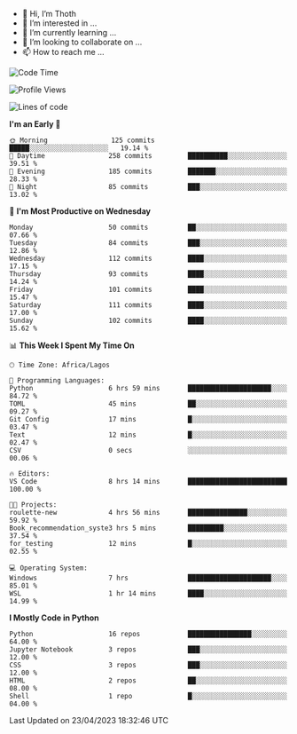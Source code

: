 <!---
thoth2357/thoth2357 is a ✨ special ✨ repository because its `README.md` (this file) appears on your GitHub profile.
You can click the Preview link to take a look at your changes.
--->

- 👋 Hi, I’m Thoth
- 👀 I’m interested in ...
- 🌱 I’m currently learning ...
- 💞️ I’m looking to collaborate on ...
- 📫 How to reach me ...




<!--START_SECTION:waka-->
![Code Time](http://img.shields.io/badge/Code%20Time-2%2C026%20hrs%2031%20mins-blue)

![Profile Views](http://img.shields.io/badge/Profile%20Views-10-blue)

![Lines of code](https://img.shields.io/badge/From%20Hello%20World%20I%27ve%20Written-29.0%20million%20lines%20of%20code-blue)

**I'm an Early 🐤** 

```text
🌞 Morning                125 commits         █████░░░░░░░░░░░░░░░░░░░░   19.14 % 
🌆 Daytime                258 commits         ██████████░░░░░░░░░░░░░░░   39.51 % 
🌃 Evening                185 commits         ███████░░░░░░░░░░░░░░░░░░   28.33 % 
🌙 Night                  85 commits          ███░░░░░░░░░░░░░░░░░░░░░░   13.02 % 
```
📅 **I'm Most Productive on Wednesday** 

```text
Monday                   50 commits          ██░░░░░░░░░░░░░░░░░░░░░░░   07.66 % 
Tuesday                  84 commits          ███░░░░░░░░░░░░░░░░░░░░░░   12.86 % 
Wednesday                112 commits         ████░░░░░░░░░░░░░░░░░░░░░   17.15 % 
Thursday                 93 commits          ████░░░░░░░░░░░░░░░░░░░░░   14.24 % 
Friday                   101 commits         ████░░░░░░░░░░░░░░░░░░░░░   15.47 % 
Saturday                 111 commits         ████░░░░░░░░░░░░░░░░░░░░░   17.00 % 
Sunday                   102 commits         ████░░░░░░░░░░░░░░░░░░░░░   15.62 % 
```


📊 **This Week I Spent My Time On** 

```text
🕑︎ Time Zone: Africa/Lagos

💬 Programming Languages: 
Python                   6 hrs 59 mins       █████████████████████░░░░   84.72 % 
TOML                     45 mins             ██░░░░░░░░░░░░░░░░░░░░░░░   09.27 % 
Git Config               17 mins             █░░░░░░░░░░░░░░░░░░░░░░░░   03.47 % 
Text                     12 mins             █░░░░░░░░░░░░░░░░░░░░░░░░   02.47 % 
CSV                      0 secs              ░░░░░░░░░░░░░░░░░░░░░░░░░   00.06 % 

🔥 Editors: 
VS Code                  8 hrs 14 mins       █████████████████████████   100.00 % 

🐱‍💻 Projects: 
roulette-new             4 hrs 56 mins       ███████████████░░░░░░░░░░   59.92 % 
Book_recommendation_syste3 hrs 5 mins        █████████░░░░░░░░░░░░░░░░   37.54 % 
for_testing              12 mins             █░░░░░░░░░░░░░░░░░░░░░░░░   02.55 % 

💻 Operating System: 
Windows                  7 hrs               █████████████████████░░░░   85.01 % 
WSL                      1 hr 14 mins        ████░░░░░░░░░░░░░░░░░░░░░   14.99 % 
```

**I Mostly Code in Python** 

```text
Python                   16 repos            ████████████████░░░░░░░░░   64.00 % 
Jupyter Notebook         3 repos             ███░░░░░░░░░░░░░░░░░░░░░░   12.00 % 
CSS                      3 repos             ███░░░░░░░░░░░░░░░░░░░░░░   12.00 % 
HTML                     2 repos             ██░░░░░░░░░░░░░░░░░░░░░░░   08.00 % 
Shell                    1 repo              █░░░░░░░░░░░░░░░░░░░░░░░░   04.00 % 
```




 Last Updated on 23/04/2023 18:32:46 UTC
<!--END_SECTION:waka-->
<!--![](http://github-profile-summary-cards.vercel.app/api/cards/profile-details?username=thoth2357&theme=2077)

![](http://github-profile-summary-cards.vercel.app/api/cards/stats?username=thoth2357&theme=2077)![](http://github-profile-summary-cards.vercel.app/api/cards/productive-time?username=thoth2357&theme=2077&utcOffset=8) -->
